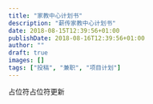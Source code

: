 ```yaml
---
title: "家教中心计划书"
description: "薪传家教中心计划书"
date: 2018-08-15T12:39:56+01:00
publishDate: 2018-08-16T12:39:56+01:00
author: ""
draft: true
images: []
tags: ["投稿", "兼职", "项目计划"]
---
```


占位符占位符更新
